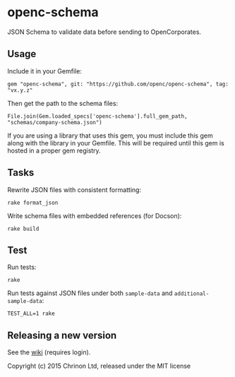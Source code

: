 # openc-schema

JSON Schema to validate data before sending to OpenCorporates.

## Usage

Include it in your Gemfile:

```
gem "openc-schema", git: "https://github.com/openc/openc-schema", tag: "vx.y.z"
```

Then get the path to the schema files:

```
File.join(Gem.loaded_specs['openc-schema'].full_gem_path, "schemas/company-schema.json")
```

If you are using a library that uses this gem, you must include this gem along with the library in your Gemfile.
This will be required until this gem is hosted in a proper gem registry.

## Tasks

Rewrite JSON files with consistent formatting:

    rake format_json

Write schema files with embedded references (for Docson):

    rake build

## Test

Run tests:

    rake

Run tests against JSON files under both `sample-data` and `additional-sample-data`:

    TEST_ALL=1 rake

## Releasing a new version

See the [wiki](https://wiki.opencorporates.com/dev/updating_openc-schema) (requires login).

Copyright (c) 2015 Chrinon Ltd, released under the MIT license
